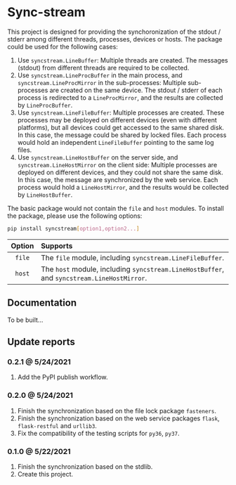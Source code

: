 # Sync-stream

This project is designed for providing the synchoronization of the stdout / stderr among different threads, processes, devices or hosts. The package could be used for the following cases:

1. Use `syncstream.LineBuffer`: Multiple threads are created. The messages (stdout) from different threads are required to be collected.
2. Use `syncstream.LineProcBuffer` in the main process, and `syncstream.LineProcMirror` in the sub-processes: Multiple sub-processes are created on the same device. The stdout / stderr of each process is redirected to a `LineProcMirror`, and the results are collected by `LineProcBuffer`.
3. Use `syncstream.LineFileBuffer`: Multiple processes are created. These processes may be deployed on different devices (even with different platforms), but all devices could get accessed to the same shared disk. In this case, the message could be shared by locked files. Each process would hold an independent `LineFileBuffer` pointing to the same log files.
4. Use `syncstream.LineHostBuffer` on the server side, and `syncstream.LineHostMirror` on the client side: Multiple processes are deployed on different devices, and they could not share the same disk. In this case, the message are synchronized by the web service. Each process would hold a `LineHostMirror`, and the results would be collected by `LineHostBuffer`.

The basic package would not contain the `file` and `host` modules. To install the package, please use the following options:

```bash
pip install syncstream[option1,option2...]
```

| Option  | Supports |
| :-----: | :------- |
| `file` | The `file` module, including `syncstream.LineFileBuffer`. |
| `host` | The `host` module, including `syncstream.LineHostBuffer`, and `syncstream.LineHostMirror`. |

## Documentation

To be built...

## Update reports

### 0.2.1 @ 5/24/2021

1. Add the PyPI publish workflow.

### 0.2.0 @ 5/24/2021

1. Finish the synchronization based on the file lock package `fasteners`.
2. Finish the synchronization based on the web service packages `flask`, `flask-restful` and `urllib3`.
3. Fix the compatibility of the testing scripts for `py36`, `py37`.

### 0.1.0 @ 5/22/2021

1. Finish the synchronization based on the stdlib.
2. Create this project.
